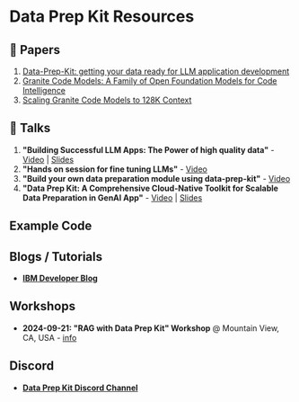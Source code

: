 # Data Prep Kit Resources

## 📄 Papers

1. [Data-Prep-Kit: getting your data ready for LLM application development](https://arxiv.org/abs/2409.18164)
2. [Granite Code Models: A Family of Open Foundation Models for Code Intelligence](https://arxiv.org/abs/2405.04324)
3. [Scaling Granite Code Models to 128K Context](https://arxiv.org/abs/2407.13739)


## 🎤 Talks

1. **"Building Successful LLM Apps: The Power of high quality data"** - [Video](https://www.youtube.com/watch?v=u_2uiZBBVIE)  |   [Slides](https://www.slideshare.net/slideshow/data_prep_techniques_challenges_methods-pdf-a190/271527890)
2. **"Hands on session for fine tuning LLMs"** - [Video](https://www.youtube.com/watch?v=VEHIA3E64DM)
3. **"Build your own data preparation module using data-prep-kit"** - [Video](https://www.youtube.com/watch?v=0WUMG6HIgMg)
4. **"Data Prep Kit: A Comprehensive Cloud-Native Toolkit for Scalable Data Preparation in GenAI App"** - [Video](https://www.youtube.com/watch?v=WJ147TGULwo) | [Slides](https://ossaidevjapan24.sched.com/event/1jKBm)

## Example Code

## Blogs / Tutorials

- [**IBM Developer Blog**](https://developer.ibm.com/blogs/awb-unleash-potential-llms-data-prep-kit/) 

## Workshops

- **2024-09-21: "RAG with Data Prep Kit" Workshop** @ Mountain View, CA, USA - [info](https://github.com/sujee/data-prep-kit-examples/blob/main/events/2024-09-21__RAG-workshop-data-riders.md)

## Discord

- [**Data Prep Kit Discord Channel**](https://discord.com/channels/1276554812359442504/1286046139921207476)

